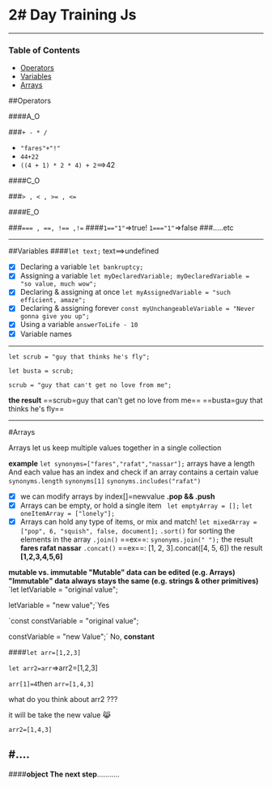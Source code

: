 # 2# Day Training Js
---
### Table of Contents
- [Operators
](#operators)
- [Variables](#variables)
- [Arrays](#arrays)




##Operators

####A_O

###`+ - * /`
- `"fares"+"!"`
- `44+22`
- `((4 + 1) * 2 * 4) + 2`==>42

####C_O

###`> , < , >= , <= `

####E_O

###`=== , ==, !== ,!=`
####`1=="1"`=>true!  `1==="1"`=>false
###.....etc

---
##Variables
####`let text;` text==>undefined
- [x] Declaring a variable `let bankruptcy;`
 - [x] Assigning a variable `let myDeclaredVariable;
myDeclaredVariable = "so value, much wow";`
 - [x] Declaring & assigning at once `let myAssignedVariable = "such efficient, amaze";`
 - [x] Declaring & assigning forever `const myUnchangeableVariable = "Never gonna give you up";`
  - [x] Using a variable `answerToLife - 10
`
- [x] Variable names
---
`let scrub = "guy that thinks he's fly";`

`let busta = scrub;`

`scrub = "guy that can't get no love from me";`

**the result**
==scrub=guy that can't get no love from me==
==busta=guy that thinks he's fly==

---
#Arrays

Arrays let us keep multiple values together in a single collection

**example**
`let synonyms=["fares","rafat","nassar"];`
arrays have a length And each value has an index and check if an array contains a certain value
`synonyms.length`
`synonyms[1]`
`synonyms.includes("rafat")
`
- [x] we can modify arrays
by index[]=newvalue
**.pop && .push**
- [x] Arrays can be empty, or hold a single item
` let emptyArray = [];`
`let oneItemArray = ["lonely"];`
- [x] Arrays can hold any type of items, or mix and match!
 `let mixedArray = ["pop", 6, "squish", false, document];`
`.sort()` for sorting the elements in the array
`.join()` 
==ex==: `synonyms.join(" ");`
the result **fares rafat nassar** 
`.concat()`
==ex==: [1, 2, 3].concat([4, 5, 6])
the result **[1,2,3,4,5,6]**

**mutable vs. immutable
"Mutable" data can be edited (e.g. Arrays)    
"Immutable" data always stays the same (e.g. strings & other primitives)**
`let letVariable = "original value";

letVariable = "new value";`Yes 

`const constVariable = "original value";

constVariable = "new Value";` No, **constant**

####`let arr=[1,2,3]`

`let arr2=arr`=>arr2=[1,2,3]

`arr[1]=4`then `arr=[1,4,3]`

what do you think about arr2 ???

it will be take the new value 😹

`arr2=[1,4,3]`

#....
---

####**object The next step**...........
